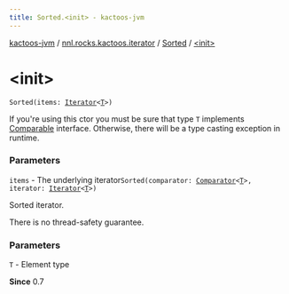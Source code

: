 ```yaml
---
title: Sorted.<init> - kactoos-jvm
---
```


[kactoos-jvm](../../index.html) / [nnl.rocks.kactoos.iterator](../index.html) / [Sorted](index.html) / [&lt;init&gt;](./-init-.html)

# &lt;init&gt;

`Sorted(items: `[`Iterator`](https://kotlinlang.org/api/latest/jvm/stdlib/kotlin.collections/-iterator/index.html)`<`[`T`](index.html#T)`>)`

If you're using this ctor you must be sure that type `T`
implements [Comparable](https://kotlinlang.org/api/latest/jvm/stdlib/kotlin/-comparable/index.html) interface. Otherwise, there will be
a type casting exception in runtime.

### Parameters

`items` - The underlying iterator`Sorted(comparator: `[`Comparator`](http://docs.oracle.com/javase/8/docs/api/java/util/Comparator.html)`<`[`T`](index.html#T)`>, iterator: `[`Iterator`](https://kotlinlang.org/api/latest/jvm/stdlib/kotlin.collections/-iterator/index.html)`<`[`T`](index.html#T)`>)`

Sorted iterator.

There is no thread-safety guarantee.

### Parameters

`T` - Element type

**Since**
0.7

